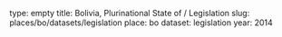 type: empty
title: Bolivia, Plurinational State of / Legislation
slug: places/bo/datasets/legislation
place: bo
dataset: legislation
year: 2014
